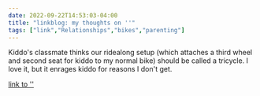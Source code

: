---date: 2022-09-22T14:53:03-04:00title: "linkblog: my thoughts on ''"tags: ["link","Relationships","bikes","parenting"]---Kiddo's classmate thinks our ridealong setup (which attaches a third wheel and second seat for kiddo to my normal bike) should be called a tricycle. I love it, but it enrages kiddo for reasons I don't get. [link to '']()
